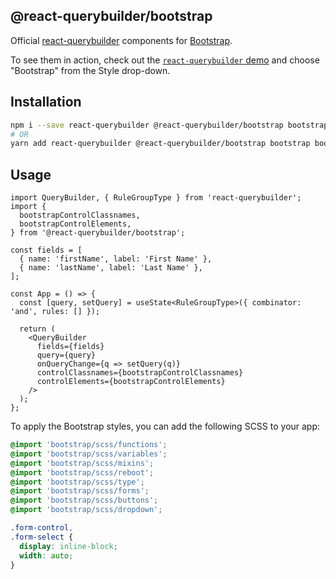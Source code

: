 ## @react-querybuilder/bootstrap

Official [react-querybuilder](https://npmjs.com/package/react-querybuilder) components for [Bootstrap](https://getbootstrap.com/).

To see them in action, check out the [`react-querybuilder` demo](https://react-querybuilder.js.org/react-querybuilder/) and choose "Bootstrap" from the Style drop-down.

## Installation

```bash
npm i --save react-querybuilder @react-querybuilder/bootstrap bootstrap bootstrap-icons
# OR
yarn add react-querybuilder @react-querybuilder/bootstrap bootstrap bootstrap-icons
```

## Usage

```tsx
import QueryBuilder, { RuleGroupType } from 'react-querybuilder';
import {
  bootstrapControlClassnames,
  bootstrapControlElements,
} from '@react-querybuilder/bootstrap';

const fields = [
  { name: 'firstName', label: 'First Name' },
  { name: 'lastName', label: 'Last Name' },
];

const App = () => {
  const [query, setQuery] = useState<RuleGroupType>({ combinator: 'and', rules: [] });

  return (
    <QueryBuilder
      fields={fields}
      query={query}
      onQueryChange={q => setQuery(q)}
      controlClassnames={bootstrapControlClassnames}
      controlElements={bootstrapControlElements}
    />
  );
};
```

To apply the Bootstrap styles, you can add the following SCSS to your app:

```scss
@import 'bootstrap/scss/functions';
@import 'bootstrap/scss/variables';
@import 'bootstrap/scss/mixins';
@import 'bootstrap/scss/reboot';
@import 'bootstrap/scss/type';
@import 'bootstrap/scss/forms';
@import 'bootstrap/scss/buttons';
@import 'bootstrap/scss/dropdown';

.form-control,
.form-select {
  display: inline-block;
  width: auto;
}
```
